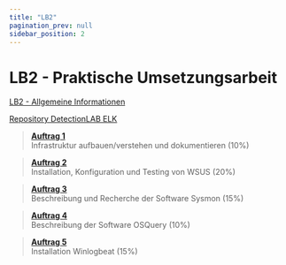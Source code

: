 ```yaml
---
title: "LB2"
pagination_prev: null
sidebar_position: 2
---
```


# LB2 - Praktische Umsetzungsarbeit

[LB2 - Allgemeine Informationen](/data/m182/lb2/lb2_allgemeine_informationen.pdf)

[Repository DetectionLAB ELK](https://github.com/cyberdefenders/DetectionLabELK)

> [**Auftrag 1**](./auftrag-0001.md)  
> Infrastruktur aufbauen/verstehen und dokumentieren (10%)

> [**Auftrag 2**](./auftrag-0002.md)  
> Installation, Konfiguration und Testing von WSUS (20%)

> [**Auftrag 3**](./auftrag-0003.md)  
> Beschreibung und Recherche der Software Sysmon (15%)

> [**Auftrag 4**](./auftrag-0004.md)  
> Beschreibung der Software OSQuery (10%)

> [**Auftrag 5**](./auftrag-0005.md)  
> Installation Winlogbeat (15%)
